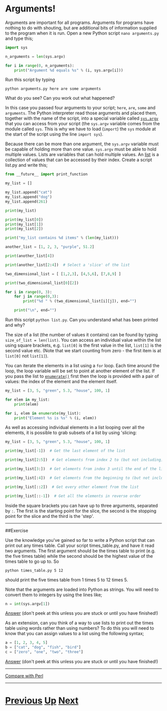 # Arguments!

Arguments are important for all programs. Arguments for programs have nothing to do with shouting, but are additional bits of information supplied to the program when it is run. Open a new Python script `nano arguments.py` and type this;

```python
import sys

n_arguments = len(sys.argv)

for i in range(0, n_arguments):
    print("Argument %d equals %s" % (i, sys.argv[i]))
```

Run this script by typing

    python arguments.py here are some arguments

What do you see? Can you work out what happened?

In this case you passed four arguments to your script; `here`, `are`, `some` and `arguments`. The Python interpreter read those arguments and placed them, together with the name of the script, into a special variable called [`sys.argv`](https://docs.python.org/library/sys.html#sys.argv) that you can access from your script (the `sys.argv` variable comes from the module called `sys`. This is why we have to load (`import`) the `sys` module at the start of the script using the line `import sys`).

Because there can be more than one argument, the `sys.argv` variable must be capable of holding more than one value. `sys.argv` must be able to hold multiple values. Lists are variables that can hold multiple values. An [list](https://docs.python.org/library/stdtypes.html#list) is a collection of values that can be accessed by their index. Create a script list.py and write this;

```python
from __future__ import print_function

my_list = []

my_list.append("cat")
my_list.append("dog")
my_list.append(261)

print(my_list)

print(my_list[0])
print(my_list[1])
print(my_list[2])

print("my_list contains %d items" % (len(my_list)))

another_list = [1, 2, 3, "purple", 51.2]

print(another_list[4])

print(another_list[2:4])  # Select a 'slice' of the list

two_dimensional_list = [ [1,2,3], [4,5,6], [7,8,9] ]

print(two_dimensional_list[0][2])

for i in range(0, 3):
    for j in range(0,3):
        print("%d " % (two_dimensional_list[i][j]), end="")

    print("\n", end="")

```

Run this script `python list.py`. Can you understand what has been printed and why?

The size of a list (the number of values it contains) can be found by typing `size_of_list = len(list)`. You can access an individual value within the list using square brackets, e.g. `list[0]` is the first value in the list, `list[1]` is the second value etc. (Note that we start counting from zero - the first item is at `list[0]` not `list[1]`).

You can iterate the elements in a list using a `for` loop. Each time around the loop, the loop variable will be set to point at another element of the list. If you pass the list to [`enumerate()`](https://docs.python.org/library/functions.html#enumerate) first then the loop is provided with a pair of values: the index of the element and the element itself.

```python
my_list = [3, 5, "green", 5.3, "house", 100, 1]

for elem in my_list:
    print(elem)

for i, elem in enumerate(my_list):
    print("Element %s is %s" % (i, elem))
```

As well as accessing individual elements in a list looping over all the elements, it is possible to grab subsets of a list by using 'slicing:

```python
my_list = [3, 5, "green", 5.3, "house", 100, 1]

print(my_list[-1])  # Get the last element of the list

print(my_list[2:5])  # Get elements from index 2 to (but not including) index 5

print(my_list[3:])  # Get elements from index 3 until the end of the list

print(my_list[:4])  # Get elements from the beginning to (but not including) index 4

print(my_list[::2])  # Get every other element from the list

print(my_list[::-1])  # Get all the elements in reverse order
```

Inside the square brackets you can have up to three arguments, separated by `:`. The first is the starting point for the slice, the second is the stopping point for the slice and the third is the 'step'.

***

##Exercise

Use the knowledge you've gained so far to write a Python script that can print out any times table. Call your script times_table.py, and have it read two arguments. The first argument should be the times table to print (e.g. the five times table) while the second should be the highest value of the times table to go up to. So

    python times_table.py 5 12

should print the five times table from 1 times 5 to 12 times 5.

Note that the arguments are loaded into Python as strings. You will need to convert them to integers by using the lines like;

```python
n = int(sys.argv[1])
```

[Answer](arguments_answer1.md) (don't peek at this unless you are stuck or until you have finished!)

As an extension, can you think of a way to use lists to print out the times table using words rather than using numbers? To do this you will need to know that you can assign values to a list using the following syntax;

```python
a = [1, 2, 3, 4, 5]
b = ["cat", "dog", "fish", "bird"]
c = ["zero", "one", "two", "three"]
```

[Answer](arguments_answer2.md) (don't peek at this unless you are stuck or until you have finished!)

***

[Compare with Perl](../beginning_perl/arguments.md)

***

# [Previous](loops.md) [Up](README.md) [Next](conditions.md)
